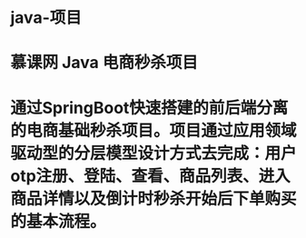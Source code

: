 # java-项目
# 慕课网 Java 电商秒杀项目
# 通过SpringBoot快速搭建的前后端分离的电商基础秒杀项目。项目通过应用领域驱动型的分层模型设计方式去完成：用户otp注册、登陆、查看、商品列表、进入商品详情以及倒计时秒杀开始后下单购买的基本流程。
